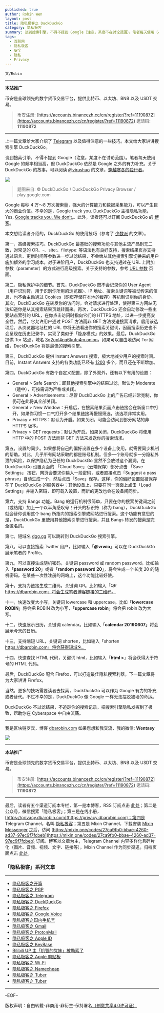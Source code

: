 ```yaml
---
published: true
author: Robin Wen
layout: post
title: 隐私极客之 DuckDuckGo
category: 隐私极客
summary: 谈到搜索引擎，不得不提到 Google（注意，某度不在讨论范围）。笔者每天使用 Google 的频率相当高，但 DuckDuckGo 依然是 Google 之外的有力补充。关于 DuckDuckGo 的故事，可以阅读 @virushuo 的文章，穿越寒冬的独行者。当然，更多的技巧需要读者去探索，DuckDuckGo 可以作为 Google 有力的补充或者替代。不过不幸的是，DuckDuckGo 像 Google 一样无法摆脱被墙的命运。DuckDuckGo 不过滤结果，不追踪你的搜索记录，把搜索引擎隐私发挥到了极致，帮助你在 Cyberspace 中自由流荡。
tags:
  - 互联网
  - 隐私极客
  - 安全
  - 隐私
  - Privacy
---
```


`文/Robin`

***

**本站推广**

币安是全球领先的数字货币交易平台，提供比特币、以太坊、BNB 以及 USDT 交易。

> 币安注册: [https://accounts.binancezh.cc/cn/register/?ref=11190872](https://accounts.binancezh.cc/cn/register/?ref=11190872)
> 邀请码: **11190872**

***

上一篇文章给大家介绍了 [Telegram](https://dbarobin.com/2019/05/14/privacy-geek-telegram) 以及值得注意的一些技巧。本文给大家讲讲搜索引擎 DuckDuckGo。

谈到搜索引擎，不得不提到 Google（注意，某度不在讨论范围）。笔者每天使用 Google 的频率相当高，但 DuckDuckGo 依然是 Google 之外的有力补充。关于 DuckDuckGo 的故事，可以阅读 [@virushuo](https://twitter.com/virushuo) 的文章，[穿越寒冬的独行者](https://jhuo.ca/post/ddg)。

![](https://cdn.dbarobin.com/v9mT70u.jpg)

> 题图来自: © DuckDuckGo / DuckDuckGo Privacy Browser / play.google.com

Google 每秒 4 万～8 万次搜索量，强大的计算能力和数据采集能力，可以产生巨大的商业价值。不幸的是，Google track you. DuckDuckGo 主推隐私功能，Yes, [Google tracks you. We don’t.](https://donttrack.us)。此外，读者还可以订阅 DuckDuckGo 的 [博客](https://spreadprivacy.com)。

本文想给读者介绍的，DuckDuckGo 的使用技巧（参考了 [少数派](https://sspai.com/post/40117) 的文章）。

第一，高级搜索技巧。DuckDuckGo 最基础的搜索功能与其他主流产品别无二致，对常见的 OR、-、site:、filetype: 等语法也有良好支持，搜索结果页亦支持通过语言、更新时间等参数进一步过滤结果，不会给从其他搜索引擎切换来的用户施加额外的学习成本。对于进阶用户，DuckDuckGo 也支持通过在 URL 上附加参数（parameter）的方式进行高级搜索。关于支持的参数，参考 [URL 参数](https://duckduckgo.com/params) 页面。

第二，隐私保护中的细节。首先，DuckDuckGo 既不会记录你的 User Agent（用户识别符，用于识别你所用的浏览器）、IP 地址、搜索关键词等被动传来的信息，也不会主动通过 Cookies（网页存储在本地的缓存）等机制识别你的身份。其次，DuckDuckGo 在转发你的访问时，会对请求进行处理，使得第三方网站无法知道你是从其搜索结果页跳转而来。再次，DuckDuckGo 还会自动修改一些主要站点索引的 URL，在你点击访问时指向它们的 HTTPS 地址，以进一步提高安全性。然后，它允许用户通过 POST 方法而非 GET 方法发送搜索请求。启用该选项后，从浏览器地址栏的 URL 中将无法看出你的搜索关键词，因而搜索历史也不会呈现在历史记录中，实现了类似于「隐身模式」的效果。最后，DuckDuckGo 提供 Tor 站点，域名 [3g2upl4pq6kufc4m.onion](https://3g2upl4pq6kufc4m.onion)。如果可以自由地访问 Tor 网络，DuckDuckGo 将是最佳的搜索引擎。

第三，DuckDuckGo 提供 Instant Answers 搜索，极大地减少用户的搜索时间。目前，Instant Answers 支持的各类功能已经有 [1200](https://duck.co/ia) 多个，而且还在不断增加。

第四，DuckDuckGo 有数个自定义配置，除了外观外，还有以下有用的设置：

* General > Safe Search：即其他搜索引擎中的结果过滤，默认为 Moderate（适中），可按需调为严格或关闭。
* General > Advertisements：尽管 DuckDuckGo 上的广告已经非常克制，你仍可在此将其全部关闭。
* General > New Window：开启后，在搜索结果页面点击链接会在新窗口中打开，如果你习惯一口气打开多个结果链接再慢慢筛选，该选项非常实用。
* Privacy > HTTPS：默认为开启。如果关闭，可能会访问到部分网站的非 HTTPS 版本。
* Privacy > GET requests：默认为开启。如果关闭，DuckDuckGo 将使用 HTTP 中的 POST 方法而非 GET 方法来发送你的搜索请求。

第五，设置的同步。如果想将自己的偏好设置在多个设备上使用，就需要同步机制的帮助。对此，几乎所有网站采取的都是账号机制。但多一个账号就多一分隐私外泄的风险，以保护隐私为己任的 DuckDuckGo 显然不会放过这个漏洞。在 DuckDuckGo 设置页面的 「Cloud Save」（云端保存）部分点击 「Save Settings」 按钮，网页会要求你输入一段密码，或者直接点击「Suggest a pass phrase」自动生成一个，然后点击「Save」保存。这样，你的偏好设置就被保存在了 DuckDuckGo 的服务器中；其他设备上，只要在同一页面上点击「Load Settings」并输入密码，即可载入设置，而新的更改也会在设备间同步。

第六，支持 Bangs 功能。Bang 的运行机制很简单，只要在你的搜索关键词之前（或结尾）加上一个以半角感叹号！开头的标识符（称为 bang），DuckDuckGo 就会替你调用这个 bang 所指向的搜索引擎或网站进行搜索。这个功能有意思的是，DuckDuckGo 里使用其他搜索引擎进行搜索，并且 Bangs 转发的搜索是完全匿名的。

第七，短域名 [dgg.gg](https://dgg.gg) 可以跳转到 DuckDuckGo 搜索引擎。

第八，可以直接搜索 Twitter 用户，比如输入「**@vrwio**」可以在 DuckDuckGo 展示笔者的 Profile。

第九，可以直接生成随机密码，关键词 password 或 random password。比如输入「**password 20**」或者「**random password 20**」，将会生成一个长度 20 的随机密码。在某些一次性注册的网站上，这个功能比较好使。

第十，支持为链接生成二维码，关键词 QR。比如输入「QR https://dbarobin.com」将会生成笔者博客链接的二维码。

十一，快速改变大小写，关键词 lowercase 和 uppercase。比如「**lowercase ROBIN**」将会把 ROBIN 改为小写，「**uppercase robin**」将会把 robin 改为大写。

十二，快速展示日历，关键词 calendar。比如输入「**calendar 20190607**」将会展示今天的日历。

十三，支持缩短 URL，关键词 shorten，比如输入「shorten https://dbarobin.com」将会获得短域名。

十四，快速查找 HTML 代码，关键词 html，比如输入「**html >**」将会获得大于符号的 HTML 代码。

最后，DuckDuckGo 配合 Firefox，可以打造最佳隐私搜索利器。下一篇文章将为大家讲讲 Firefox。

当然，更多的技巧需要读者去探索，DuckDuckGo 可以作为 Google 有力的补充或者替代。不过不幸的是，DuckDuckGo 像 Google 一样无法摆脱被墙的命运。

DuckDuckGo 不过滤结果，不追踪你的搜索记录，把搜索引擎隐私发挥到了极致，帮助你在 Cyberspace 中自由流荡。

***

我是区块链罗宾，博客 [dbarobin.com](https://dbarobin.com/)
如果您想和我交流，我的微信: **Wentasy**

![](https://cdn.dbarobin.com/u4oonoo.png)

***

**本站推广**

币安是全球领先的数字货币交易平台，提供比特币、以太坊、BNB 以及 USDT 交易。

> 币安注册: [https://accounts.binancezh.cc/cn/register/?ref=11190872](https://accounts.binancezh.cc/cn/register/?ref=11190872)
> 邀请码: **11190872**

***

最后，读者有五个渠道订阅本专栏，第一是本博客，RSS 订阅点击 [此处](https://dbarobin.com/feed.xml)；第二是公众号，微信搜索「隐私极客」；第三是在线小册，[https://privacy.dbarobin.com](https://privacy.dbarobin.com)；第四是 Telegram Channel，名叫 [隐私极客](https://t.me/privacygeek)；第五是 Mixin Channel，下载安装 [Mixin Messenger](https://mixin.one/messenger) 之后，访问 [https://mixin.one/codes/27ca9fb0-bbae-4260-ad37-97ec9f7fcbeb](https://mixin.one/codes/27ca9fb0-bbae-4260-ad37-97ec9f7fcbeb) 订阅。博客以文章为主，Telegram Channel 内容多样化且碎片化（图片、音频、视频、文字、链接等），Mixin Channel 作为同步渠道。归档页面点击 [此处](https://dbarobin.com/privacy/)。

### 「隐私极客」系列文章
***

* [隐私极客之开篇](https://dbarobin.com/2019/04/14/privacy-geek-prologue/)
* [隐私极客之 PGP](https://dbarobin.com/2019/05/02/privacy-geek-pgp/)
* [隐私极客之 Telegram](https://dbarobin.com/2019/05/14/privacy-geek-telegram/)
* [隐私极客之 DuckDuckGo](https://dbarobin.com/2019/06/07/privacy-geek-duckduckgo/)
* [隐私极客之 Firefox](https://dbarobin.com/2019/07/21/privacy-geek-firefox/)
* [隐私极客之 Google Voice](https://dbarobin.com/2019/08/10/privacy-geek-google-voice/)
* [隐私极客之国内手机号](https://dbarobin.com/2019/08/18/privacy-geek-mobile/)
* [隐私极客之 Gmail](https://dbarobin.com/2019/10/01/privacy-geek-gmail/)
* [隐私极客之 ProtonMail](https://dbarobin.com/2019/10/13/privacy-geek-protonmail/)
* [隐私极客之 Apple ID](https://dbarobin.com/2019/10/20/privacy-geek-appleid/)
* [隐私极客之 KeyBase](https://dbarobin.com/2020/04/24/privacy-geek-keybase/)
* [Bilibili UP 主「机智的党妹」被勒索了](https://dbarobin.com/2020/05/12/bilibili-up-blackmail/)
* [隐私极客之 Apple 剪贴板](https://dbarobin.com/2020/07/10/apple-clipboard/)
* [隐私极客之 Wi-Fi](https://dbarobin.com/2020/07/15/wifi/)
* [隐私极客之 Namecheap](https://dbarobin.com/2020/07/23/namecheap/)
* [隐私极客之 Tuber](https://dbarobin.com/2020/10/10/tuber/)
* [隐私极客之 Tuber](https://dbarobin.com/2020/10/10/tuber/)

***

–EOF–

版权声明：自由转载-非商用-非衍生-保持署名<a href="http://creativecommons.org/licenses/by-nc-nd/4.0/deed.zh" target="_blank">（创意共享4.0许可证）</a>